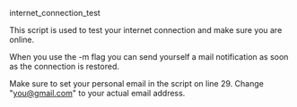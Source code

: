 internet_connection_test

This script is used to test your internet connection and make sure you are online.

When you use the -m flag you can send yourself a mail notification as soon as the connection is restored.

Make sure to set your personal email in the script on line 29. Change "you@gmail.com" to your actual email address. 